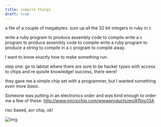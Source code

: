 ```yaml
---
title: compile things
draft: true
---
```


a file of a couple of megabytes.
sum up all the 32 bit integers in ruby
in c

write a ruby program to produce assembly code to compile
write a c program to produce assembly code to compile
write a ruby program to produce a string to compile in a c program to compile away.

I want to know exactly how to make something run.

step one: go to labitat where there are sure to be hacker types with access to chips and re quisite knowledge! success, there were!

they gave me a simple chip set with a programmer, but I wanted something _even more basic_.


Someone was putting in an electronics order and was kind enough to order me a few of these:
http://www.microchip.com/wwwproducts/en/ATtiny13A

risc based, avr chip, ok!

![img](https://s3-us-west-2.amazonaws.com/blog.jfo.click/images/cam.png)


